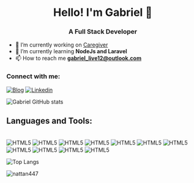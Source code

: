 <h1 align="center">Hello! I'm Gabriel 🚀</h1>
<h3 align="center">A Full Stack Developer</h3>

- 🔭 I’m currently working on [Caregiver]([https://github.com/NotedSilva/projeto-caregiver](https://github.com/NotedSilva/Caregiver-Next))
- 🌱 I’m currently learning **NodeJs and Laravel**
- 📫 How to reach me **gabriel_live12@outlook.com**


<h3 align="left">Connect with me:</h3>

[![Blog](https://img.shields.io/website?label=Portfolio.com&style=for-the-badge&url=https://portfolio-website-notedsilva.netlify.app)](https://portfolio-website-notedsilva.netlify.app)
[![Linkedin](https://img.shields.io/badge/LinkedIn-0077B5?style=for-the-badge&logo=linkedin&logoColor=white)](https://www.linkedin.com/in/notedsilva/)

![Gabriel GitHub stats](https://github-readme-stats.vercel.app/api?username=NotedSilva&show_icons=true&theme=dracula)

## Languages and Tools:

<div style="display: inline-block"><br/>
    <img align="center" alt="HTML5" src="https://img.shields.io/badge/HTML5-E34F26?style=for-the-badge&logo=html5&logoColor=white">
    <img align="center" alt="HTML5" src="https://img.shields.io/badge/CSS3-1572B6?style=for-the-badge&logo=css3&logoColor=white">
    <img align="center" alt="HTML5" src="https://img.shields.io/badge/JavaScript-F7DF1E?style=for-the-badge&logo=javascript&logoColor=black">
    <img align="center" alt="HTML5" src="https://img.shields.io/badge/React-20232A?style=for-the-badge&logo=react&logoColor=61DAFB">
    <img align="center" alt="HTML5" src="https://img.shields.io/badge/Python-14354C?style=for-the-badge&logo=python&logoColor=white">
    <img align="center" alt="HTML5" src="https://img.shields.io/badge/PHP-777BB4?style=for-the-badge&logo=php&logoColor=white">
    <img align="center" alt="HTML5" src="https://img.shields.io/badge/MySQL-00000F?style=for-the-badge&logo=mysql&logoColor=white">
    <img align="center" alt="HTML5" src="https://img.shields.io/badge/React_Native-20232A?style=for-the-badge&logo=react&logoColor=61DAFB">
    <img align="center" alt="HTML5" src="https://img.shields.io/badge/GitHub-100000?style=for-the-badge&logo=github&logoColor=white">
    <img align="center" alt="HTML5" src="https://img.shields.io/badge/Laravel-FF2D20?style=for-the-badge&logo=laravel&logoColor=white">
    <img align="center" alt="HTML5" src="https://img.shields.io/badge/C%23-239120?style=for-the-badge&logo=c-sharp&logoColor=white">
</div>

<br>

![Top Langs](https://github-readme-stats.vercel.app/api/top-langs/?username=NotedSilva&layout=compact)

<p><img align="center" src="https://github-readme-streak-stats.herokuapp.com/?user=NotedSilva" alt="nattan447" /></p>
